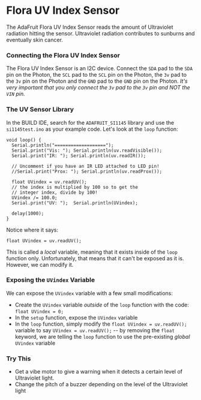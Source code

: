 # Flora UV Index Sensor

The AdaFruit Flora UV Index Sensor reads the amount of Ultraviolet radiation hitting the sensor. Ultraviolet radiation contributes to sunburns and eventually skin cancer.

### Connecting the Flora UV Index Sensor

The Flora UV Index Sensor is an I2C device. Connect the `SDA` pad to the `SDA` pin on the Photon, the `SCL` pad to the `SCL` pin on the Photon, the `3v` pad to the `3v` pin on the Photon and the `GND` pad to the `GND` pin on the Photon. _It's very important that you only connect the `3v` pad to the `3v` pin and NOT the `VIN` pin._

### The UV Sensor Library

In the BUILD IDE, search for the `ADAFRUIT_SI1145` library and use the `si1145test.ino` as your example code. Let's look at the `loop` function:

```
void loop() {
  Serial.println("===================");
  Serial.print("Vis: "); Serial.println(uv.readVisible());
  Serial.print("IR: "); Serial.println(uv.readIR());
  
  // Uncomment if you have an IR LED attached to LED pin!
  //Serial.print("Prox: "); Serial.println(uv.readProx());

  float UVindex = uv.readUV();
  // the index is multiplied by 100 so to get the
  // integer index, divide by 100!
  UVindex /= 100.0;  
  Serial.print("UV: ");  Serial.println(UVindex);

  delay(1000);
}
```

Notice where it says:

```
float UVindex = uv.readUV();
```

This is called a _local_ variable, meaning that it exists inside of the `loop` function only. Unfortunately, that means that it can't be exposed as it is. However, we can modify it.

### Exposing the `UVindex` Variable

We can expose the `UVindex` variable with a few small modifications:

- Create the `UVindex` variable _outside_ of the `loop` function with the code:  `float UVindex = 0;`
- In the `setup` function, expose the `UVindex` variable
- In the  `loop` function, simply modify the `float UVindex = uv.readUV();` variable to say `UVindex = uv.readUV();` -- by removing the `float` keyword, we are telling the `loop` function to use the pre-existing _global_ `UVindex` variable

### Try This

- Get a vibe motor to give a warning when it detects a certain level of Ultraviolet light.
- Change the pitch of a buzzer depending on the level of the Ultraviolet light